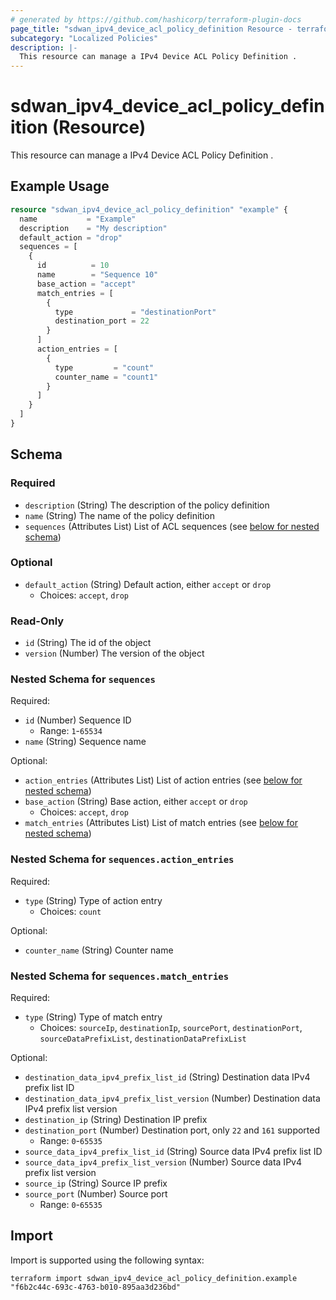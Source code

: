 ```yaml
---
# generated by https://github.com/hashicorp/terraform-plugin-docs
page_title: "sdwan_ipv4_device_acl_policy_definition Resource - terraform-provider-sdwan"
subcategory: "Localized Policies"
description: |-
  This resource can manage a IPv4 Device ACL Policy Definition .
---
```


# sdwan_ipv4_device_acl_policy_definition (Resource)

This resource can manage a IPv4 Device ACL Policy Definition .

## Example Usage

```terraform
resource "sdwan_ipv4_device_acl_policy_definition" "example" {
  name           = "Example"
  description    = "My description"
  default_action = "drop"
  sequences = [
    {
      id          = 10
      name        = "Sequence 10"
      base_action = "accept"
      match_entries = [
        {
          type             = "destinationPort"
          destination_port = 22
        }
      ]
      action_entries = [
        {
          type         = "count"
          counter_name = "count1"
        }
      ]
    }
  ]
}
```

<!-- schema generated by tfplugindocs -->
## Schema

### Required

- `description` (String) The description of the policy definition
- `name` (String) The name of the policy definition
- `sequences` (Attributes List) List of ACL sequences (see [below for nested schema](#nestedatt--sequences))

### Optional

- `default_action` (String) Default action, either `accept` or `drop`
  - Choices: `accept`, `drop`

### Read-Only

- `id` (String) The id of the object
- `version` (Number) The version of the object

<a id="nestedatt--sequences"></a>
### Nested Schema for `sequences`

Required:

- `id` (Number) Sequence ID
  - Range: `1`-`65534`
- `name` (String) Sequence name

Optional:

- `action_entries` (Attributes List) List of action entries (see [below for nested schema](#nestedatt--sequences--action_entries))
- `base_action` (String) Base action, either `accept` or `drop`
  - Choices: `accept`, `drop`
- `match_entries` (Attributes List) List of match entries (see [below for nested schema](#nestedatt--sequences--match_entries))

<a id="nestedatt--sequences--action_entries"></a>
### Nested Schema for `sequences.action_entries`

Required:

- `type` (String) Type of action entry
  - Choices: `count`

Optional:

- `counter_name` (String) Counter name


<a id="nestedatt--sequences--match_entries"></a>
### Nested Schema for `sequences.match_entries`

Required:

- `type` (String) Type of match entry
  - Choices: `sourceIp`, `destinationIp`, `sourcePort`, `destinationPort`, `sourceDataPrefixList`, `destinationDataPrefixList`

Optional:

- `destination_data_ipv4_prefix_list_id` (String) Destination data IPv4 prefix list ID
- `destination_data_ipv4_prefix_list_version` (Number) Destination data IPv4 prefix list version
- `destination_ip` (String) Destination IP prefix
- `destination_port` (Number) Destination port, only `22` and `161` supported
  - Range: `0`-`65535`
- `source_data_ipv4_prefix_list_id` (String) Source data IPv4 prefix list ID
- `source_data_ipv4_prefix_list_version` (Number) Source data IPv4 prefix list version
- `source_ip` (String) Source IP prefix
- `source_port` (Number) Source port
  - Range: `0`-`65535`

## Import

Import is supported using the following syntax:

```shell
terraform import sdwan_ipv4_device_acl_policy_definition.example "f6b2c44c-693c-4763-b010-895aa3d236bd"
```

